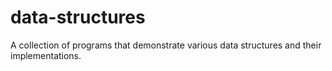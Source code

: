 # data-structures
A collection of programs that demonstrate various data structures and their implementations.
